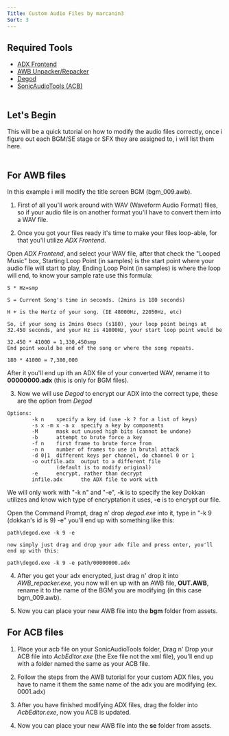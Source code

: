 ```yaml
---
Title: Custom Audio Files by marcanin3
Sort: 3
---
```

## **Required Tools**

* [ADX Frontend](https://gamebanana.com/tools/6334)
* [AWB Unpacker/Repacker](https://steamcommunity.com/sharedfiles/filedetails/?id=632355452)
* [Degod](https://cdn.discordapp.com/attachments/530513147468054533/701700935264632842/degod.exe)
* [SonicAudioTools (ACB)](https://github.com/blueskythlikesclouds/SonicAudioTools)
<br /><br />

## **Let's Begin**

This will be a quick tutorial on how to modify the audio files correctly, once i figure out each BGM/SE
stage or SFX they are assigned to, i will list them here.
<br /><br />
## **For AWB files**

In this example i will modify the title screen BGM (bgm_009.awb).

1. First of all you'll work around with WAV (Waveform Audio Format) files, so if your audio file 
is on another format you'll have to convert them into a WAV file.
 
2. Once you got your files ready it's time to make your files loop-able, for that you'll utilize *ADX Frontend*.

  Open *ADX Frontend*, and select your WAV file, after that check the "Looped Music" box, Starting Loop Point (in samples) is the start point where your audio file will start to play, Ending Loop Point (in samples) is where the loop will end, to know your sample rate use this formula:
  
  ```
  S * Hz=smp
  
  S = Current Song's time in seconds. (2mins is 180 seconds)
  
  H + is the Hertz of your song. (IE 48000Hz, 22050Hz, etc)
  
  So, if your song is 2mins 0secs (s180), your loop point beings at 32.450 seconds, and your Hz is 41000Hz, your start loop point would be
  
  32.450 * 41000 = 1,330,450smp
  End point would be end of the song or where the song repeats.
  
  180 * 41000 = 7,380,000 
  ```
  
  After it you'll end up ith an ADX file of your converted WAV, rename it to **00000000.adx** (this is only for BGM files).

3. Now we will use *Degod* to encrypt our ADX into the correct type, these are the option from *Degod* 
  ```
  Options:
          -k n    specify a key id (use -k ? for a list of keys)
          -s x -m x -a x  specify a key by components
          -M      mask out unused high bits (cannot be undone)
          -b      attempt to brute force a key
          -f n    first frame to brute force from
          -n n    number of frames to use in brutal attack
          -d 0|1  different keys per channel, do channel 0 or 1
          -o outfile.adx  output to a different file
                  (default is to modify original)
          -e      encrypt, rather than decrypt
          infile.adx      the ADX file to work with
  ```
  
  We will only work with "-k n" and "-e", **-k** is to specify the key Dokkan utilizes and know wich type of encryptation it uses, **-e** is to encrypt our file.
  
  Open the Command Prompt, drag n' drop *degod.exe* into it, type in "-k 9 (dokkan's id is 9) -e" you'll end up with something like this:
  
  ```path\degod.exe -k 9 -e```
        
    now simply just drag and drop your adx file and press enter, you'll end up with this:
    
  ``path\degod.exe -k 9 -e path/00000000.adx``
     
4. After you get your adx encrypted, just drag n' drop it into *AWB_repacker.exe*, you now will en up with an AWB file, **OUT.AWB**, rename it to the name of the BGM you are modifying (in this case bgm_009.awb).

5. Now you can place your new AWB file into the **bgm** folder from assets.


## **For ACB files**


1. Place your acb file on your SonicAudioTools folder, Drag n' Drop your ACB file into *AcbEditor.exe* (the Exe file not the xml file), you'll end up with a folder named the same as your ACB file.

2. Follow the steps from the AWB tutorial for your custom ADX files, you have to name it them the same name of the adx you are modifying (ex. 0001.adx)

3. After you have finished modifying ADX files, drag the folder into *AcbEditor.exe*, now you ACB is updated.

4. Now you can place your new AWB file into the **se** folder from assets.